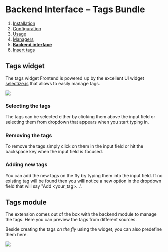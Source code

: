 # Backend Interface – Tags Bundle

1. [Installation](01-installation.md)
2. [Configuration](02-config.md)
3. [Usage](03-usage.md)
4. [Managers](04-managers.md)
5. [**Backend interface**](05-backend.md)
6. [Insert tags](06-insert-tags.md)


## Tags widget

The tags widget Frontend is powered up by the excellent UI widget
[selectize.js](https://github.com/selectize/selectize.js) that allows to easily manage tags. 

![](images/preview.png)

### Selecting the tags

The tags can be selected either by clicking them above the input field or selecting them from dropdown
that appears when you start typing in.

### Removing the tags

To remove the tags simply click on them in the input field or hit the backspace key when the input
field is focused.

### Adding new tags

You can add the new tags on the fly by typing them into the input field. If no existing tag will be found
then you will notice a new option in the dropdown field that will say "Add <your_tag>...".

## Tags module

The extension comes out of the box with the backend module to manage the tags. Here you can preview
the tags from different sources.

Beside creating the tags *on the fly* using the widget, you can also predefine them here.
 
![](images/backend-module.png)
